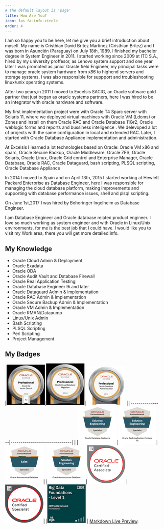 ```yaml
---
# the default layout is 'page'
title: How Are You?
icon: fas fa-info-circle
order: 4
---
```

<!---
 > Add Markdown syntax content to file `_tabs/about.md`{: .filepath } and it will show up on this page.
{: .prompt-tip }
-->
I am so happy you to be here, let me give you a brief introduction about myself. My name is Cristhian David Britez Martinez (Cristhian Britez) and I was born in Asunción (Paraguay) on July 18th, 1989. I finished my bachelor degree in System Engineer in 2011.
I started working since 2009 at ITC S.A., hired by my university proffesor, as Lenovo system support and one year later I was promoted as junior Oracle field Engineer, my principal tasks were to manage oracle system hardware from x86 to highend servers and storage systems, I was also responsible for suppport and troubleshooting linux/unix operating systems.

After two years,in 2011 I moved to Excelsis SACIG, an Oracle software gold partner that just began as oracle systems partners, here I was hired to be an integrator with oracle hardware and software.

My first implementation project were with Oracle T4 Sparc server with Solaris 11, where we deployed virtual machines with Oracle VM (Ldoms) or Zones and install on them Oracle RAC and Oracle Database 11Gr2, Oracle weblogic forms and reports and bussiness inteligence . We delevoped a lot of projects with the same configuration in local and extended RAC. Later, I started with Oracle Database Appliance implementation and administration.

At Excelsis I learned a lot technologies based on Oracle: Oracle VM x86 and sparc, Oracle Secure Backup, Oracle Middleware, Oracle ZFS, Oracle Solaris, Oracle Linux, Oracle Grid control and Enterprise Manager, Oracle Database, Oracle RAC, Oracle Dataguard, bash scripting, PLSQL scripting, Oracle Database Appliance

In 2014 I moved to Spain and on April 13th, 2015 I started working at Hewlett Packard Enterprise as Database Engineer, here I was responsible for managing the cloud database platform, making improvements and supporting with database performance issues, shell and plsql scripting.

On June 1st,2017 I was hired by Boheringer Ingelheim as Database Engineer.

I am Database Engineer and Oracle database related product engineer. I love so much working as system engineer and with Oracle in Linux/Unix environments, for me is the best job that I could have. I would like you to visit my Work area, there you will get more detailed info.

## My Knowledge
* Oracle Cloud Admin & Deployment
* Oracle Exadata
* Oracle ODA
* Oracle Audit Vault and Database Firewall
* Oracle Real Application Testing
* Oracle Database Engineer 9i and later
* Oracle Dataguard Admin & Implementation
* Oracle RAC Admin & Implementation
* Oracle Secure Backup Admin & Implementation
* Oracle VM Admin & Implementation
* Oracle RMAN/Datapump
* Linux/Unix Admin
* Bash Scripting
* PLSQL Scripting
* Perl Scripting
* Project Management

## My Badges
|![](/assets/img/oracle01.jpg)|![](/assets/img/oracle02.jpg)| ![](/assets/img/oracle03.png) |
|----------------|-------------------------------| |
|![](/assets/img/oracle04.png)|![](/assets/img/oracle05.png)|![](/assets/img/oracle06.png)|
|![](/assets/img/oracle07.png)|![](/assets/img/oracle08.png)|![](/assets/img/oracle09.png)|
|![](/assets/img/ibm01.png) |
 [Markdown Live Preview](https://markdownlivepreview.com/).

